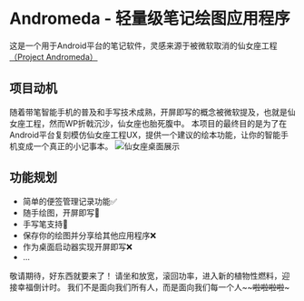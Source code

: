# Andromeda - 轻量级笔记绘图应用程序
这是一个用于Android平台的笔记软件，灵感来源于被微软取消的仙女座工程[（Project Andromeda）](https://www.windowscentral.com/surface-duo-andromeda-windows-core-os)
## 项目动机
随着带笔智能手机的普及和手写技术成熟，开屏即写的概念被微软提及，也就是仙女座工程，然而WP折戟沉沙，仙女座也胎死腹中。
本项目的最终目的是为了在Android平台复刻模仿仙女座工程UX，提供一个建议的绘本功能，让你的智能手机变成一个真正的小记事本。
![仙女座桌面展示](https://cdn.mos.cms.futurecdn.net/MuvFouHaqx8ySfLfPiAeCi-970-80.jpg)
## 功能规划
- 简单的便签管理记录功能✅
- 随手绘图，开屏即写🚧
- 手写笔支持🚧
- 保存你的绘图并分享给其他应用程序❌
- 作为桌面启动器实现开屏即写❌
- ...

敬请期待，好东西就要来了！
请坐和放宽，滚回功率，进入新的植物性燃料，迎接幸福倒计时。
我们不是面向我们所有人，而是面向我们每一个人~~~~啦啦啦啦~~~